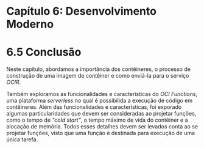 # Capítulo 6: Desenvolvimento Moderno

# 6.5 Conclusão

Neste capítulo, abordamos a importância dos contêineres, o processo de construção de uma imagem de contêiner e como enviá-la para o serviço _OCIR_. 

Também exploramos as funcionalidades e características do _OCI Functions_, uma plataforma _serverless_ no qual é possibilida a execução de código em contêineres. Além das funcionalidades e características, foi exporado algumas particularidades que devem ser consideradas ao projetar funções, como o tempo de _"cold start"_, o tempo máximo de vida do contêiner e a alocação de memória. Todos esses detalhes devem ser levados conta ao se projetar funções, visto que uma função é destinada para execução de uma única tarefa.